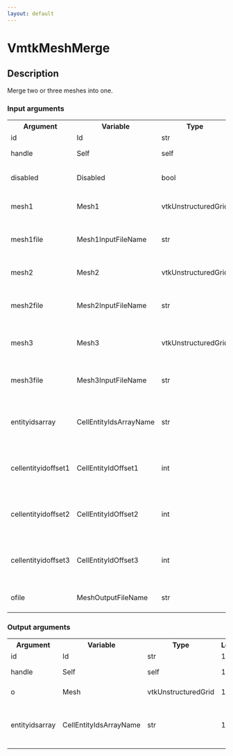 ```yaml
---
layout: default
---
```

<h1>VmtkMeshMerge</h1>
<h2>Description</h2>
Merge two or three meshes into one.
<h3>Input arguments</h3>
<table class="vmtkscripts">
<tr>
<th>Argument</th><th>Variable</th><th>Type</th><th>Length</th><th>Range</th><th>Default</th><th>Description</th>
</tr>
<tr><td>id</td><td>Id</td><td>str</td><td>1</td><td></td><td>0</td><td>script id</td>
</tr>
<tr><td>handle</td><td>Self</td><td>self</td><td>1</td><td></td><td></td><td>handle to self</td>
</tr>
<tr><td>disabled</td><td>Disabled</td><td>bool</td><td>1</td><td></td><td>0</td><td>disable execution and piping</td>
</tr>
<tr><td>mesh1</td><td>Mesh1</td><td>vtkUnstructuredGrid</td><td>1</td><td></td><td></td><td>the first of meshes to merge</td>
</tr>
<tr><td>mesh1file</td><td>Mesh1InputFileName</td><td>str</td><td>1</td><td></td><td></td><td>filename for the default Mesh1 reader</td>
</tr>
<tr><td>mesh2</td><td>Mesh2</td><td>vtkUnstructuredGrid</td><td>1</td><td></td><td></td><td>the second of meshes to merge</td>
</tr>
<tr><td>mesh2file</td><td>Mesh2InputFileName</td><td>str</td><td>1</td><td></td><td></td><td>filename for the default Mesh2 reader</td>
</tr>
<tr><td>mesh3</td><td>Mesh3</td><td>vtkUnstructuredGrid</td><td>1</td><td></td><td></td><td>(optional) the third of meshes to merge</td>
</tr>
<tr><td>mesh3file</td><td>Mesh3InputFileName</td><td>str</td><td>1</td><td></td><td></td><td>filename for the default Mesh3 reader</td>
</tr>
<tr><td>entityidsarray</td><td>CellEntityIdsArrayName</td><td>str</td><td>1</td><td>CellEntityIds</td><td>CellEntityIds</td><td>name of the array where entity ids have been stored</td>
</tr>
<tr><td>cellentityidoffset1</td><td>CellEntityIdOffset1</td><td>int</td><td>1</td><td></td><td>0</td><td>offset added to cell entity ids from mesh1</td>
</tr>
<tr><td>cellentityidoffset2</td><td>CellEntityIdOffset2</td><td>int</td><td>1</td><td></td><td>0</td><td>offset added to cell entity ids from mesh2</td>
</tr>
<tr><td>cellentityidoffset3</td><td>CellEntityIdOffset3</td><td>int</td><td>1</td><td></td><td>0</td><td>offset added to cell entity ids from mesh3</td>
</tr>
<tr><td>ofile</td><td>MeshOutputFileName</td><td>str</td><td>1</td><td></td><td></td><td>filename for the default Mesh writer</td>
</tr>
</table><h3>Output arguments</h3>
<table class="vmtkscripts">
<tr>
<th>Argument</th><th>Variable</th><th>Type</th><th>Length</th><th>Range</th><th>Default</th><th>Description</th>
</tr>
<tr><td>id</td><td>Id</td><td>str</td><td>1</td><td></td><td>0</td><td>script id</td>
</tr>
<tr><td>handle</td><td>Self</td><td>self</td><td>1</td><td></td><td></td><td>handle to self</td>
</tr>
<tr><td>o</td><td>Mesh</td><td>vtkUnstructuredGrid</td><td>1</td><td></td><td></td><td>the output mesh</td>
</tr>
<tr><td>entityidsarray</td><td>CellEntityIdsArrayName</td><td>str</td><td>1</td><td>CellEntityIds</td><td>CellEntityIds</td><td>name of the array where entity ids have been stored</td>
</tr>
</table>
